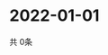 # 2022-01-01
  共 0条

  <!-- BEGIN -->
  <!-- 最后更新时间Sat Jan 01 2022 12:08:04 GMT+0000 (Coordinated Universal Time) -->
  
  <!-- END -->
  
  
